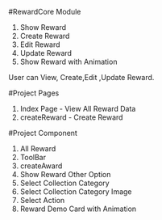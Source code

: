 

#RewardCore Module 

1. Show Reward 
2. Create Reward 
3. Edit Reward
4. Update Reward
4. Show Reward with Animation

User can View, Create,Edit ,Update Reward.

#Project Pages

1. Index Page - View All Reward Data
2. createReward - Create Reward 

#Project Component 

1. All Reward
2. ToolBar 
3. createAward
4. Show Reward Other Option 
5. Select Collection Category
6. Select Collection Category Image
6. Select Action 
5. Reward Demo Card with Animation












